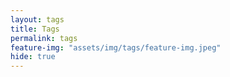 ```yaml
---
layout: tags
title: Tags
permalink: tags
feature-img: "assets/img/tags/feature-img.jpeg"
hide: true
---
```



